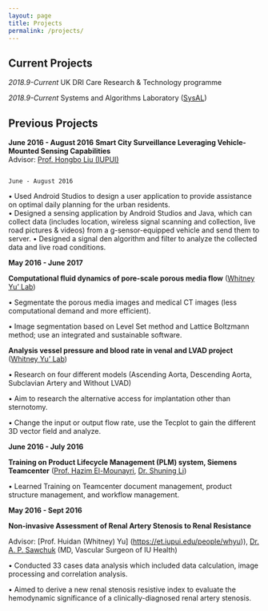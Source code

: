 ```yaml
---
layout: page
title: Projects
permalink: /projects/
---
```


## Current Projects
*2018.9-Current* UK DRI Care Research & Technology programme

*2018.9-Current* Systems and Algorithms Laboratory ([SysAL](https://www.imperial.ac.uk/sysal))

## Previous Projects

**June 2016 - August 2016**
**Smart City Surveillance Leveraging Vehicle-Mounted Sensing Capabilities**                    
Advisor: [Prof. Hongbo Liu (IUPUI)](https://scholar.google.co.uk/citations?user=0vlJjIUAAAAJ&hl=en)    

                                                                                                            June - August 2016
•	Used Android Studios to design a user application to provide assistance on optimal daily planning for the urban residents.  
•	Designed a sensing application by Android Studios and Java, which can collect data (includes location, wireless signal scanning and collection, live road pictures & videos) from a g-sensor-equipped vehicle and send them to server. 
•	Designed a signal den algorithm and filter to analyze the collected data and live road conditions.


**May 2016 - June 2017**

**Computational fluid dynamics of pore-scale porous media flow** ([Whitney Yu’ Lab](https://et.iupui.edu/people/whyu))

•	Segmentate the porous media images and medical CT images (less computational demand and more efficient).

•	Image segmentation based on Level Set method and Lattice Boltzmann method; use an integrated and sustainable software.

**Analysis vessel pressure and blood rate in venal and LVAD project** ([Whitney Yu’ Lab](https://et.iupui.edu/people/whyu))

•	Research on four different models (Ascending Aorta, Descending Aorta, Subclavian Artery and Without LVAD)

•	Aim to research the alternative access for implantation other than sternotomy.

•	Change the input or output flow rate, use the Tecplot to gain the different 3D vector field and analyze. 


**June 2016 - July 2016**

**Training on Product Lifecycle Management (PLM) system, Siemens Teamcenter** ([Prof. Hazim El-Mounayri](https://scholar.google.com/citations?user=q6rEN2oAAAAJ&hl=en), [Dr. Shuning Li](https://et.iupui.edu/people/li33))

•	Learned Training on Teamcenter document management, product structure management, and workflow management.

**May 2016 - Sept 2016**

**Non-invasive Assessment of Renal Artery Stenosis to Renal Resistance**

Advisor: [Prof. Huidan (Whitney) Yu] (https://et.iupui.edu/people/whyu)), [Dr. A. P. Sawchuk](https://health.usnews.com/doctors/alan-sawchuk-326175) (MD, Vascular Surgeon of IU Health)  

•	Conducted 33 cases data analysis which included data calculation, image processing and correlation analysis.

•	Aimed to derive a new renal stenosis resistive index to evaluate the hemodynamic significance of a
clinically-diagnosed renal artery stenosis. 




